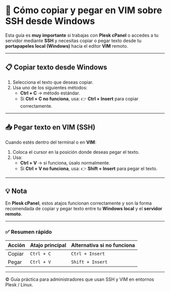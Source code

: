 # 🧩 Cómo copiar y pegar en VIM sobre SSH desde Windows

Esta guía es **muy importante** si trabajas con **Plesk cPanel** o accedes a tu servidor mediante **SSH** y necesitas copiar o pegar texto desde tu **portapapeles local (Windows)** hacia el editor **VIM** remoto.

---

## 📋 Copiar texto desde Windows

1. Selecciona el texto que deseas copiar.
2. Usa uno de los siguientes métodos:
   - **Ctrl + C** → método estándar.
   - Si **Ctrl + C no funciona**, usa:
     👉 **Ctrl + Insert** para copiar correctamente.

---

## 📥 Pegar texto en VIM (SSH)

Cuando estés dentro del terminal o en **VIM**:
1. Coloca el cursor en la posición donde deseas pegar el texto.
2. Usa:
   - **Ctrl + V** → si funciona, úsalo normalmente.
   - Si **Ctrl + V no funciona**, usa:
     👉 **Shift + Insert** para pegar el texto.

---

## 💡 Nota

En **Plesk cPanel**, estos atajos funcionan correctamente y son la forma recomendada de copiar y pegar texto entre tu **Windows local** y el **servidor remoto**.

---

### ✅ Resumen rápido

| Acción | Atajo principal | Alternativa si no funciona |
|--------|------------------|-----------------------------|
| Copiar | `Ctrl + C` | `Ctrl + Insert` |
| Pegar  | `Ctrl + V` | `Shift + Insert` |

---

© Guía práctica para administradores que usan SSH y VIM en entornos Plesk / Linux.

